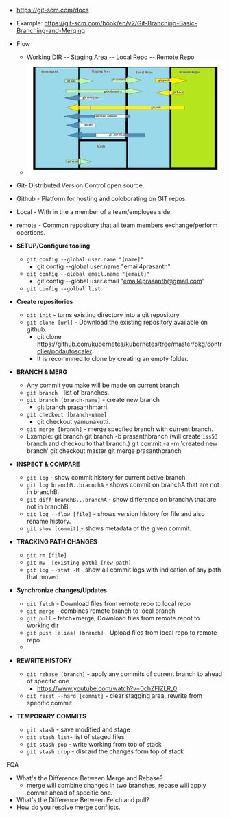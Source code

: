- https://git-scm.com/docs
- Example: https://git-scm.com/book/en/v2/Git-Branching-Basic-Branching-and-Merging

- Flow
    - Working DIR -- Staging Area -- Local Repo -- Remote Repo
    - ![](https://github.com/email4prasanth/InterviewQuestion/blob/master/Images/GIT.png)
- Git- Distributed Version Control open source.
- Github - Platform for hosting and coloborating on GIT repos.
- Local - With in the a member of a team/employee side.
- remote - Common repository that all team members exchange/perform opertions.
- **SETUP/Configure tooling**
    - `git config --global user.name "[name]"`
        - git config --global user.name "email4prasanth"
    - `git config --global email.name "[email]"`
        - git config --global user.email "email4prasanth@gmail.com"
    - `git config --golbal list`
- **Create repositories**
    - `git init` - turns existing directory into a git repository
    - `git clone [url]` - Download the existing repository available on github.
        - git clone https://github.com/kubernetes/kubernetes/tree/master/pkg/controller/podautoscaler
        - It is recommned to clone by creating an empty folder.
- **BRANCH & MERG**
    - Any commit you make will be made on current branch
    - `git branch` - list of branches.
    - `git branch [branch-name]` - create new branch 
        - git branch prasanthmarri.
    - `git checkout [branch-name]`
        - git checkout yamunakutti.
    - `git merge [branch]` - merge specfied branch with current branch.
    - Example:
        git branch 
        git branch -b prasanthbranch (will create `iss53` branch and checkou to that branch.)
        git commit -a -m 'created new branch'
        git checkout master
        git merge prasanthbranch
- **INSPECT & COMPARE**
    - `git log` - show commit history for current active branch.
    - `git log branchB..bracnchA` - shows commit on branchA that are not in branchB.
    - `git diff branchB...branchA` - show difference on branchA that are not in branchB.
    - `git log --flow [file]` - shows version history for file and also rename history.
    - `git show [commit]` - shows metadata of the given commit.
- **TRACKING PATH CHANGES**
    - `git rm [file]`
    - `git mv  [existing-path] [new-path]` 
    - `git log --stat -M` - show all commit logs with indication of any path that moved.
- **Synchronize changes/Updates**
    - `git fetch` - Download files from remote repo to local repo
    - `git merge` - combines remote branch to local branch
    - `git pull` - fetch+merge, Download files from remote repot to working dir
    - `git push [alias] [branch]` - Upload files from local repo to remote repo
    - 
- **REWRITE HISTORY**
    - `git rebase [branch]` - apply any commits of current branch to ahead of specific one
        - https://www.youtube.com/watch?v=0chZFIZLR_0
    - `git reset --hard [commit]` - clear stagging area, rewrite from specific commit
- **TEMPORARY COMMITS**
    - `git stash` - save modified and stage
    - `git stash list`- list of staged files
    - `git stash pop` - write working from top of stack
    - `git stash drop` - discard the changes form top of stack

</h1> FQA </h1>

- What's the Difference Between Merge and Rebase?
    - merge will combine changes in two branches, rebase will apply commit ahead of specific one.
- What's the Difference Between Fetch and pull?
- How do you resolve merge conflicts.